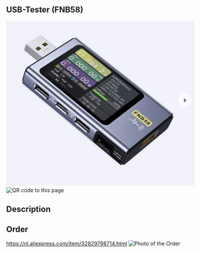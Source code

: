 ##     USB-Tester (FNB58)

<img src="FNB58_Photo.jpg" alt="Photo of the component">
<img src="FNB58_code.jpg" alt="QR code to this page" width="80" height="80">


## Description


## Order
<a href="https://nl.aliexpress.com/item/32829798714.html">https://nl.aliexpress.com/item/32829798714.html</a>
<img src="FNB58_Order.jpg" alt="Photo of the Order">







